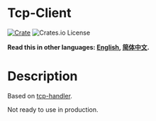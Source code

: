 # Tcp-Client

[![Crate](https://img.shields.io/crates/v/tcp-client.svg)](https://crates.io/crates/tcp-client)
![Crates.io License](https://img.shields.io/crates/l/tcp-client)

**Read this in other languages: [English](README.md), [简体中文](README_zh.md).**

# Description

Based on [tcp-handler](https://crates.io/crates/tcp-handler).

Not ready to use in production.
